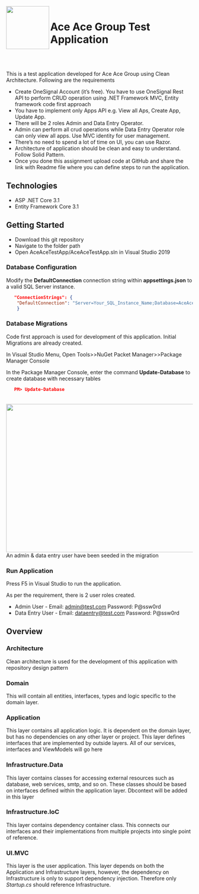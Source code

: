  <img align="left" width="116" height="116" src="https://raw.githubusercontent.com/jasontaylordev/CleanArchitecture/master/.github/icon.png" />
 
 # Ace Ace Group Test Application

<br/>
<br/>

This is a test application developed for Ace Ace Group using Clean Architecture. Following are the requirements
* Create OneSignal Account (it’s free). You have to use OneSignal Rest API to perform CRUD operation using .NET Framework MVC, Entity framework code first approach
* You have to implement only Apps API e.g. View all Aps, Create App, Update App.
* There will be 2 roles Admin and Data Entry Operator.
* Admin can perform all crud operations while Data Entry Operator role can only view all apps. Use MVC identity for user management. 
* There’s no need to spend a lot of time on UI, you can use Razor.
* Architecture of application should be clean and easy to understand. Follow Solid Pattern.
* Once you done this assignment upload code at GitHub and share the link with Readme file where you can define steps to run the application. 

## Technologies

* ASP .NET Core 3.1
* Entity Framework Core 3.1


## Getting Started

* Download this git repository
* Navigate to the folder path
* Open AceAceTestApp/AceAceTestApp.sln in Visual Studio 2019


### Database Configuration

Modify the **DefaultConnection** connection string within **appsettings.json** to a valid SQL Server instance.

```json
   "ConnectionStrings": {
    "DefaultConnection": "Server=Your_SQL_Instance_Name;Database=AceAceTestApp;Trusted_Connection=True;MultipleActiveResultSets=true"
    }
```

### Database Migrations

Code first approach is used for development of this application. Initial Migrations are already created.

In Visual Studio Menu, Open Tools>>NuGet Packet Manager>>Package Manager Console

In the Package Manager Console, enter the command **Update-Database** to create database with necessary tables

```json
   PM> Update-Database
```

<br/>
<img align="left" width="800" height="400" src="https://user-images.githubusercontent.com/27881417/98597524-9a3c3880-22f2-11eb-978a-84d758ff72e9.png">

<br/>
An admin & data entry user have been seeded in the migration

### Run Application

Press F5 in Visual Studio to run the application.

As per the requirement, there is 2 user roles created.

* Admin User - Email: admin@test.com Password: P@ssw0rd
* Data Entry User - Email: dataentry@test.com Password: P@ssw0rd


## Overview

### Architecture

Clean architecture is used for the development of this application with repository design pattern

### Domain

This will contain all entities, interfaces, types and logic specific to the domain layer.

### Application

This layer contains all application logic. It is dependent on the domain layer, but has no dependencies on any other layer or project. This layer defines interfaces that are implemented by outside layers. All of our services, interfaces and ViewModels will go here

### Infrastructure.Data

This layer contains classes for accessing external resources such as database, web services, smtp, and so on. These classes should be based on interfaces defined within the application layer. Dbcontext will be added in this layer

### Infrastructure.IoC

This layer contains dependency container class. This connects our interfaces and their implementations from multiple projects into single point of reference.

### UI.MVC

This layer is the user application. This layer depends on both the Application and Infrastructure layers, however, the dependency on Infrastructure is only to support dependency injection. Therefore only *Startup.cs* should reference Infrastructure.
